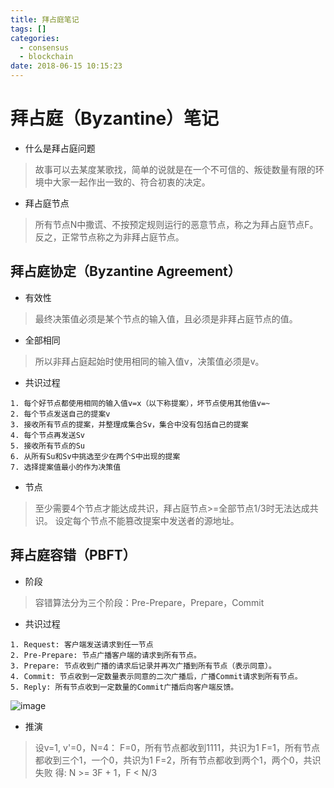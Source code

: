 ```yaml
---
title: 拜占庭笔记
tags: []
categories:
  - consensus
  - blockchain
date: 2018-06-15 10:15:23
---
```


# 拜占庭（Byzantine）笔记

- 什么是拜占庭问题
>故事可以去某度某歌找，简单的说就是在一个不可信的、叛徒数量有限的环境中大家一起作出一致的、符合初衷的决定。

- 拜占庭节点
>所有节点N中撒谎、不按预定规则运行的恶意节点，称之为拜占庭节点F。反之，正常节点称之为非拜占庭节点。

## 拜占庭协定（Byzantine Agreement）
- 有效性
>最终决策值必须是某个节点的输入值，且必须是非拜占庭节点的值。

- 全部相同
>所以非拜占庭起始时使用相同的输入值v，决策值必须是v。

- 共识过程
> 
	1. 每个好节点都使用相同的输入值v=x（以下称提案），坏节点使用其他值v=~
	2. 每个节点发送自己的提案v
	3. 接收所有节点的提案，并整理成集合Sv，集合中没有包括自己的提案
	4. 每个节点再发送Sv
	5. 接收所有节点的Su
	6. 从所有Su和Sv中挑选至少在两个S中出现的提案
	7. 选择提案值最小的作为决策值
    
- 节点
>至少需要4个节点才能达成共识，拜占庭节点>=全部节点1/3时无法达成共识。
设定每个节点不能篡改提案中发送者的源地址。

## 拜占庭容错（PBFT）
- 阶段
>容错算法分为三个阶段：Pre-Prepare，Prepare，Commit

- 共识过程
> 
	1. Request: 客户端发送请求到任一节点
	2. Pre-Prepare: 节点广播客户端的请求到所有节点。
	3. Prepare: 节点收到广播的请求后记录并再次广播到所有节点（表示同意）。
	4. Commit: 节点收到一定数量表示同意的二次广播后，广播Commit请求到所有节点。
	5. Reply: 所有节点收到一定数量的Commit广播后向客户端反馈。
  
![image](/images/pbft.png)
- 推演
> 设v=1, v'=0，N=4：
F=0，所有节点都收到1111，共识为1
F=1，所有节点都收到三个1，一个0，共识为1
F=2，所有节点都收到两个1，两个0，共识失败
得: N >= 3F + 1，F < N/3